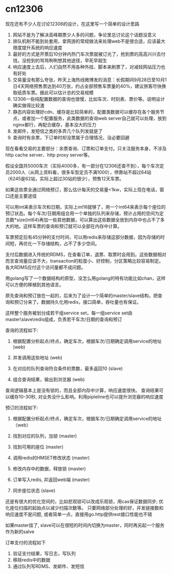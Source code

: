 cn12306
=======

现在还有不少人在讨论12306的设计，在这里写一个简单的设计思路

1. 网站不是为了解决高峰期票少人多的问题，争论里总讨论这个话题没意义
2. 排队机制不能到处套用，拿网游的常规做法来处理web不是很合适，应该最大限度提升系统的响应速度
3. 最好的方式是开票后10分钟内热门车次票就被订光了，抢到票的高高兴兴去付钱，没抢到的骂骂咧咧想其他途径，早死早超生
4. 响应速度上去后，人们自然不用各种外挂、脚本来刷票了，对减轻网站压力也有好处
5. 交易量没有那么夸张，昨天上海热线微博发的消息：长假期间9月28日至10月1日4天网络预售票达到40万张，约占全部预售车票量的40%，建议旅客尽快换取纸质车票。据此可以估计总的交易规模
6. 12306一些纯配置数据的查询也很慢，比如车次、时刻表、票价等。说明设计确实做得比较渣
7. 静态内容处理好cdn、缓存是比较简单的，配置类数据可以缓存在各个服务节点，或者加一个配置服务，此类数据的查询web server自己就可以处理，放到nginx都行，再配合缓存，基本没大的压力
8. 发邮件，发短信之类的多弄几个队列发就是了
9. 查询时有余票，下订单时却没票属于合理情况，没必要回避

现在看看交易的主要部分：余票查询、订票和订单支付。只关注服务本身，不涉及http cache server、http proxy server等。

假设全国共5000车次（实际4000多，有一部分在12306还查不到），每个车次定员2000人（从网上资料看，很多车型定员不满1000），停靠站不超过64站（6245是62站，实际上超过30站的很少），预售12天车票。

如果这些票全通过网络预订，那么估计每天的交易量<1kw，实际上现在电话，窗口还是主要途径

可以用int来表示车次和日期，实际上int16就够了，用一个int64来表示每个座位的预订状态。每个车次/日期用组合用一个单独的队列来存储，预计占用的空间为定员数*size(int64)再加一些其他数据，可以算出这些数据全放到内存中也占不了多大的地。这样车票的查询和预订就可以全部在内存中计算。

车票预定后有45分钟的支付时间，可以用redis来存储这部分数据，因为存储的时间短，再优化一下存储结构，占不了多少空间。

支付后数据进入传统的RDMS，在查看订单，退票、取票时会用到。这些数据相对而言查询量应该不大，transaction的粒度小、好控制，分区策略比较容易制定。各大RDMS应付这个访问量都不成问题。

用golang写了一个数据结构的原型，没怎么用golang的特有功能比如chan，这样可以方便的移植到其他语言。

原先查询和预订放在一起的，后来为了设计一个简单的master/slave结构，把查询和预订分来了。数据持久化用redis，接口简单，吞吐量也有保证。

这样整个服务被划分成若干组service set，每一组service set由master\slave\redis组成，负责若干车次/日期的查询和预订

查询的流程如下:

1. 根据配置分析起点/终点，确定车次，根据车次/日期确定调用service的地址  (web)

2. 并发调用这些地址  (web)

3. 在对应的队列查询符合条件的票数，最多返回10  (slave)

4. 组合查询结果，输出到浏览器  (web)



查询逻辑基本上是没有锁的，而且全部内存中计算，响应速度很快。 查询结果可以缓存10-30秒, 对业务没什么影响。利用pipleline也可以提升浏览器的响应速度 

预订的流程如下:

1. 根据配置分析起点/终点，确定车次，根据车次/日期确定调用service的地址（web）

2. 找到对应的队列，加锁  (master)

3. 找到可用的座位   (master)

4. 调用redis的HMSET修改状态   (master)

5. 修改内存中的数据，释放锁   (master)

6. 订单写入redis, 并返回web端 (master)

7. 同步座位状态 (slave)


还是有很大的优化空间的，比如悲观锁可以改成乐观锁，用cas保证数据同步; 优化座位扫描的起始点以减少扫描次数等。
只要网络部分处理的好，并发链接数和响应速度不是问题, 或者简单一点，直接用go.http提供rest接口性能也不错

如果master挂了, slave可以在很短的时间内切换为master，同时再另起一个服务作为新的salve

订单支付的流程如下

1. 验证支付结果，写日志，写队列
2. 移除redis中的数据
3. 通过队列写RDMS、发邮件、发短信

